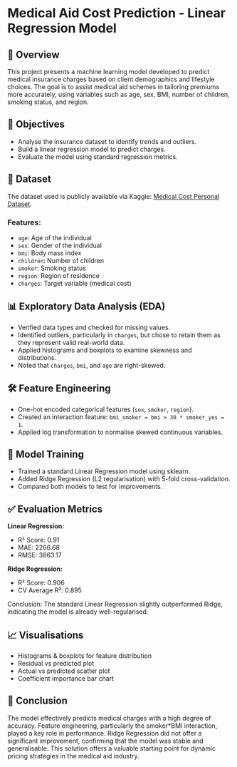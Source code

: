 # Medical Aid Cost Prediction - Linear Regression Model

## 📘 Overview
This project presents a machine learning model developed to predict medical insurance charges based on client demographics and lifestyle choices. The goal is to assist medical aid schemes in tailoring premiums more accurately, using variables such as age, sex, BMI, number of children, smoking status, and region.

## 🧠 Objectives
- Analyse the insurance dataset to identify trends and outliers.
- Build a linear regression model to predict charges.
- Evaluate the model using standard regression metrics.

## 📁 Dataset
The dataset used is publicly available via Kaggle: [Medical Cost Personal Dataset](https://www.kaggle.com/datasets/mirichoi0218/insurance).

### Features:
- `age`: Age of the individual
- `sex`: Gender of the individual
- `bmi`: Body mass index
- `children`: Number of children
- `smoker`: Smoking status
- `region`: Region of residence
- `charges`: Target variable (medical cost)

## 📊 Exploratory Data Analysis (EDA)
- Verified data types and checked for missing values.
- Identified outliers, particularly in `charges`, but chose to retain them as they represent valid real-world data.
- Applied histograms and boxplots to examine skewness and distributions.
- Noted that `charges`, `bmi`, and `age` are right-skewed.

## 🛠️ Feature Engineering
- One-hot encoded categorical features (`sex`, `smoker`, `region`).
- Created an interaction feature: `bmi_smoker = bmi > 30 * smoker_yes = 1`.
- Applied log transformation to normalise skewed continuous variables.

## 🧪 Model Training
- Trained a standard Linear Regression model using sklearn.
- Added Ridge Regression (L2 regularisation) with 5-fold cross-validation.
- Compared both models to test for improvements.

## ✅ Evaluation Metrics
**Linear Regression:**
- R² Score: 0.91
- MAE: 2266.68
- RMSE: 3863.17

**Ridge Regression:**
- R² Score: 0.906
- CV Average R²: 0.895

Conclusion: The standard Linear Regression slightly outperformed Ridge, indicating the model is already well-regularised.

## 📈 Visualisations
- Histograms & boxplots for feature distribution
- Residual vs predicted plot
- Actual vs predicted scatter plot
- Coefficient importance bar chart

## 📌 Conclusion
The model effectively predicts medical charges with a high degree of accuracy. Feature engineering, particularly the smoker*BMI interaction, played a key role in performance. Ridge Regression did not offer a significant improvement, confirming that the model was stable and generalisable. This solution offers a valuable starting point for dynamic pricing strategies in the medical aid industry.

